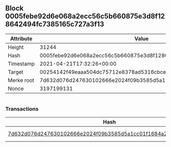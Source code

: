 ## Block 0005febe92d6e068a2ecc56c5b660875e3d8f128642494fc7385165c727a3f13

Attribute | Value
--- | ---
Height | 31244
Hash | 0005febe92d6e068a2ecc56c5b660875e3d8f128642494fc7385165c727a3f13
Timestamp | 2021-04-21T17:32:26+00:00
Target | 00254142f49eaaa504dc75712e8378ad5316cbcead634704b3734b6271167cc4
Merke root | 7d632d076d247630102666e2024f09b3585d5a1cc01f1684a2e07717b58033fa
Nonce | 3197199131

```

```

### Transactions

Hash | Amount
--- | ---
[7d632d076d247630102666e2024f09b3585d5a1cc01f1684a2e07717b58033fa](7d632d076d247630102666e2024f09b3585d5a1cc01f1684a2e07717b58033fa.md) | 10.00000000 SKEPTI 
